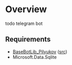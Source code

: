 # Overview
todo telegram bot

## Requirements
- [BaseBotLib_Pilyukov]((https://www.nuget.org/packages/BaseBotLib_Pilyukov)) ([src](https://github.com/MPilukov/BaseBotLib))
- Microsoft.Data.Sqlite